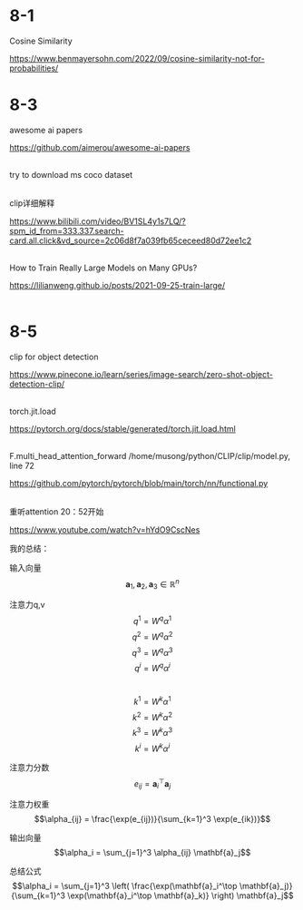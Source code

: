 # 8-1

Cosine Similarity

https://www.benmayersohn.com/2022/09/cosine-similarity-not-for-probabilities/

# 8-3

awesome ai papers

https://github.com/aimerou/awesome-ai-papers
</br></br>

try to download ms coco dataset
</br></br>

clip详细解释

https://www.bilibili.com/video/BV1SL4y1s7LQ/?spm_id_from=333.337.search-card.all.click&vd_source=2c06d8f7a039fb65ceceed80d72ee1c2
</br></br>

How to Train Really Large Models on Many GPUs?

https://lilianweng.github.io/posts/2021-09-25-train-large/
</br></br>

# 8-5

clip for object detection

https://www.pinecone.io/learn/series/image-search/zero-shot-object-detection-clip/
</br></br>

torch.jit.load

https://pytorch.org/docs/stable/generated/torch.jit.load.html
</br></br>

F.multi_head_attention_forward
/home/musong/python/CLIP/clip/model.py, line 72

https://github.com/pytorch/pytorch/blob/main/torch/nn/functional.py
</br></br>

重听attention 20：52开始

https://www.youtube.com/watch?v=hYdO9CscNes

我的总结：

输入向量
$$\mathbf{a}_1, \mathbf{a}_2, \mathbf{a}_3 \in \mathbb{R}^n$$

注意力q,v
$$q^{1} = W^{q} \alpha^{1}$$
$$q^{2} = W^{q} \alpha^{2}$$
$$q^{3} = W^{q} \alpha^{3}$$
$$q^{i} = W^{q} \alpha^{i}$$
</br>

$$k^{1} = W^{k} \alpha^{1}$$
$$k^{2} = W^{k} \alpha^{2}$$
$$k^{3} = W^{k} \alpha^{3}$$
$$k^{i} = W^{k} \alpha^{i}$$

注意力分数
$$e_{ij} = \mathbf{a}_i^\top \mathbf{a}_j$$

注意力权重
$$\alpha_{ij} = \frac{\exp(e_{ij})}{\sum_{k=1}^3 \exp(e_{ik})}$$

输出向量
$$\alpha_i = \sum_{j=1}^3 \alpha_{ij} \mathbf{a}_j$$

总结公式
$$\alpha_i = \sum_{j=1}^3 \left( \frac{\exp(\mathbf{a}_i^\top \mathbf{a}_j)}{\sum_{k=1}^3 \exp(\mathbf{a}_i^\top \mathbf{a}_k)} \right) \mathbf{a}_j$$

</br></br>